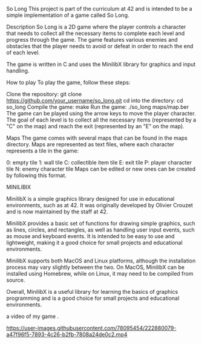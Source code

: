 So Long
This project is part of the curriculum at 42 and is intended to be a simple implementation of a game called So Long.

Description
So Long is a 2D game where the player controls a character that needs to collect all the necessary items to complete each level and progress through the game. The game features various enemies and obstacles that the player needs to avoid or defeat in order to reach the end of each level.

The game is written in C and uses the MinilibX library for graphics and input handling.

How to play
To play the game, follow these steps:

Clone the repository: git clone https://github.com/your_username/so_long.git
cd into the directory: cd so_long
Compile the game: make
Run the game: ./so_long maps/map.ber
The game can be played using the arrow keys to move the player character. The goal of each level is to collect all the necessary items (represented by a "C" on the map) and reach the exit (represented by an "E" on the map).

Maps
The game comes with several maps that can be found in the maps directory. Maps are represented as text files, where each character represents a tile in the game:

0: empty tile
1: wall tile
C: collectible item tile
E: exit tile
P: player character tile
N: enemy character tile
Maps can be edited or new ones can be created by following this format.

MINILIBIX 

MinilibX is a simple graphics library designed for use in educational environments, such as at 42. It was originally developed by Olivier Crouzet and is now maintained by the staff at 42.

MinilibX provides a basic set of functions for drawing simple graphics, such as lines, circles, and rectangles, as well as handling user input events, such as mouse and keyboard events. It is intended to be easy to use and lightweight, making it a good choice for small projects and educational environments.

MinilibX supports both MacOS and Linux platforms, although the installation process may vary slightly between the two. On MacOS, MinilibX can be installed using Homebrew, while on Linux, it may need to be compiled from source.

Overall, MinilibX is a useful library for learning the basics of graphics programming and is a good choice for small projects and educational environments.


a video of my game .



https://user-images.githubusercontent.com/78095454/222880079-a47f96f5-7893-4c26-b2fb-7808a24de0c2.mp4



